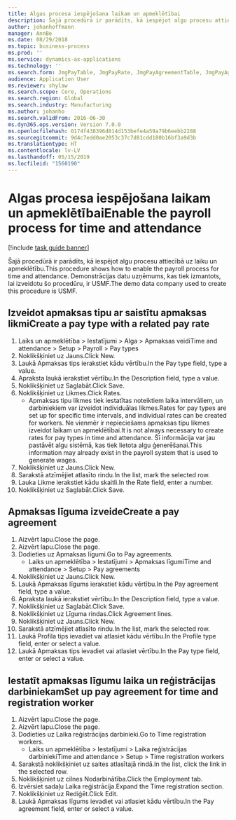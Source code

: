 ```yaml
---
title: Algas procesa iespējošana laikam un apmeklētībai
description: Šajā procedūrā ir parādīts, kā iespējot algu procesu attiecībā uz laiku un apmeklētību.
author: johanhoffmann
manager: AnnBe
ms.date: 08/29/2018
ms.topic: business-process
ms.prod: ''
ms.service: dynamics-ax-applications
ms.technology: ''
ms.search.form: JmgPayTable, JmgPayRate, JmgPayAgreementTable, JmgPayAgreementLine, HcmWorker
audience: Application User
ms.reviewer: shylaw
ms.search.scope: Core, Operations
ms.search.region: Global
ms.search.industry: Manufacturing
ms.author: johanho
ms.search.validFrom: 2016-06-30
ms.dyn365.ops.version: Version 7.0.0
ms.openlocfilehash: 0174f438396d814d153befe4a59a79b6eebb2288
ms.sourcegitcommit: 9d4c7edd0ae2053c37c7d81cdd180b16bf3a9d3b
ms.translationtype: HT
ms.contentlocale: lv-LV
ms.lasthandoff: 05/15/2019
ms.locfileid: "1560190"
---
```

# <a name="enable-the-payroll-process-for-time-and-attendance"></a><span data-ttu-id="24bbc-103">Algas procesa iespējošana laikam un apmeklētībai</span><span class="sxs-lookup"><span data-stu-id="24bbc-103">Enable the payroll process for time and attendance</span></span>

[!include [task guide banner](../../includes/task-guide-banner.md)]

<span data-ttu-id="24bbc-104">Šajā procedūrā ir parādīts, kā iespējot algu procesu attiecībā uz laiku un apmeklētību.</span><span class="sxs-lookup"><span data-stu-id="24bbc-104">This procedure shows how to enable the payroll process for time and attendance.</span></span> <span data-ttu-id="24bbc-105">Demonstrācijas datu uzņēmums, kas tiek izmantots, lai izveidotu šo procedūru, ir USMF.</span><span class="sxs-lookup"><span data-stu-id="24bbc-105">The demo data company used to create this procedure is USMF.</span></span>


## <a name="create-a-pay-type-with-a-related-pay-rate"></a><span data-ttu-id="24bbc-106">Izveidot apmaksas tipu ar saistītu apmaksas likmi</span><span class="sxs-lookup"><span data-stu-id="24bbc-106">Create a pay type with a related pay rate</span></span>
1. <span data-ttu-id="24bbc-107">Laiks un apmeklētība > Iestatījumi > Alga > Apmaksas veidi</span><span class="sxs-lookup"><span data-stu-id="24bbc-107">Time and attendance > Setup > Payroll > Pay types</span></span>
2. <span data-ttu-id="24bbc-108">Noklikšķiniet uz Jauns.</span><span class="sxs-lookup"><span data-stu-id="24bbc-108">Click New.</span></span>
3. <span data-ttu-id="24bbc-109">Laukā Apmaksas tips ierakstiet kādu vērtību.</span><span class="sxs-lookup"><span data-stu-id="24bbc-109">In the Pay type field, type a value.</span></span>
4. <span data-ttu-id="24bbc-110">Apraksta laukā ierakstiet vērtību.</span><span class="sxs-lookup"><span data-stu-id="24bbc-110">In the Description field, type a value.</span></span>
5. <span data-ttu-id="24bbc-111">Noklikšķiniet uz Saglabāt.</span><span class="sxs-lookup"><span data-stu-id="24bbc-111">Click Save.</span></span>
6. <span data-ttu-id="24bbc-112">Noklikšķiniet uz Likmes.</span><span class="sxs-lookup"><span data-stu-id="24bbc-112">Click Rates.</span></span>
    * <span data-ttu-id="24bbc-113">Apmaksas tipu likmes tiek iestatītas noteiktiem laika intervāliem, un darbiniekiem var izveidot individuālas likmes.</span><span class="sxs-lookup"><span data-stu-id="24bbc-113">Rates for pay types are set up for specific time intervals, and individual rates can be created for workers.</span></span> <span data-ttu-id="24bbc-114">Ne vienmēr ir nepieciešams apmaksas tipu likmes izveidot laikam un apmeklētībai.</span><span class="sxs-lookup"><span data-stu-id="24bbc-114">It is not always necessary to create rates for pay types in time and attendance.</span></span> <span data-ttu-id="24bbc-115">Šī informācija var jau pastāvēt algu sistēmā, kas tiek lietota algu ģenerēšanai.</span><span class="sxs-lookup"><span data-stu-id="24bbc-115">This information may already exist in the payroll system that is used to generate wages.</span></span>  
7. <span data-ttu-id="24bbc-116">Noklikšķiniet uz Jauns.</span><span class="sxs-lookup"><span data-stu-id="24bbc-116">Click New.</span></span>
8. <span data-ttu-id="24bbc-117">Sarakstā atzīmējiet atlasīto rindu.</span><span class="sxs-lookup"><span data-stu-id="24bbc-117">In the list, mark the selected row.</span></span>
9. <span data-ttu-id="24bbc-118">Lauka Likme ierakstiet kādu skaitli.</span><span class="sxs-lookup"><span data-stu-id="24bbc-118">In the Rate field, enter a number.</span></span>
10. <span data-ttu-id="24bbc-119">Noklikšķiniet uz Saglabāt.</span><span class="sxs-lookup"><span data-stu-id="24bbc-119">Click Save.</span></span>

## <a name="create-a-pay-agreement"></a><span data-ttu-id="24bbc-120">Apmaksas līguma izveide</span><span class="sxs-lookup"><span data-stu-id="24bbc-120">Create a pay agreement</span></span>
1. <span data-ttu-id="24bbc-121">Aizvērt lapu.</span><span class="sxs-lookup"><span data-stu-id="24bbc-121">Close the page.</span></span>
2. <span data-ttu-id="24bbc-122">Aizvērt lapu.</span><span class="sxs-lookup"><span data-stu-id="24bbc-122">Close the page.</span></span>
3. <span data-ttu-id="24bbc-123">Dodieties uz Apmaksas līgumi.</span><span class="sxs-lookup"><span data-stu-id="24bbc-123">Go to Pay agreements.</span></span>
    * <span data-ttu-id="24bbc-124">Laiks un apmeklētība > Iestatījumi > Apmaksas līgumi</span><span class="sxs-lookup"><span data-stu-id="24bbc-124">Time and attendance > Setup > Pay agreements</span></span>  
4. <span data-ttu-id="24bbc-125">Noklikšķiniet uz Jauns.</span><span class="sxs-lookup"><span data-stu-id="24bbc-125">Click New.</span></span>
5. <span data-ttu-id="24bbc-126">Laukā Apmaksas līgums ierakstiet kādu vērtību.</span><span class="sxs-lookup"><span data-stu-id="24bbc-126">In the Pay agreement field, type a value.</span></span>
6. <span data-ttu-id="24bbc-127">Apraksta laukā ierakstiet vērtību.</span><span class="sxs-lookup"><span data-stu-id="24bbc-127">In the Description field, type a value.</span></span>
7. <span data-ttu-id="24bbc-128">Noklikšķiniet uz Saglabāt.</span><span class="sxs-lookup"><span data-stu-id="24bbc-128">Click Save.</span></span>
8. <span data-ttu-id="24bbc-129">Noklikšķiniet uz Līguma rindas.</span><span class="sxs-lookup"><span data-stu-id="24bbc-129">Click Agreement lines.</span></span>
9. <span data-ttu-id="24bbc-130">Noklikšķiniet uz Jauns.</span><span class="sxs-lookup"><span data-stu-id="24bbc-130">Click New.</span></span>
10. <span data-ttu-id="24bbc-131">Sarakstā atzīmējiet atlasīto rindu.</span><span class="sxs-lookup"><span data-stu-id="24bbc-131">In the list, mark the selected row.</span></span>
11. <span data-ttu-id="24bbc-132">Laukā Profila tips ievadiet vai atlasiet kādu vērtību.</span><span class="sxs-lookup"><span data-stu-id="24bbc-132">In the Profile type field, enter or select a value.</span></span>
12. <span data-ttu-id="24bbc-133">Laukā Apmaksas tips ievadiet vai atlasiet vērtību.</span><span class="sxs-lookup"><span data-stu-id="24bbc-133">In the Pay type field, enter or select a value.</span></span>

## <a name="set-up-pay-agreement-for-time-and-registration-worker"></a><span data-ttu-id="24bbc-134">Iestatīt apmaksas līgumu laika un reģistrācijas darbiniekam</span><span class="sxs-lookup"><span data-stu-id="24bbc-134">Set up pay agreement for time and registration worker</span></span>
1. <span data-ttu-id="24bbc-135">Aizvērt lapu.</span><span class="sxs-lookup"><span data-stu-id="24bbc-135">Close the page.</span></span>
2. <span data-ttu-id="24bbc-136">Aizvērt lapu.</span><span class="sxs-lookup"><span data-stu-id="24bbc-136">Close the page.</span></span>
3. <span data-ttu-id="24bbc-137">Dodieties uz Laika reģistrācijas darbinieki.</span><span class="sxs-lookup"><span data-stu-id="24bbc-137">Go to Time registration workers.</span></span>
    * <span data-ttu-id="24bbc-138">Laiks un apmeklētība > Iestatījumi > Laika reģistrācijas darbinieki</span><span class="sxs-lookup"><span data-stu-id="24bbc-138">Time and attendance > Setup > Time registration workers</span></span>  
4. <span data-ttu-id="24bbc-139">Sarakstā noklikšķiniet uz saites atlasītajā rindā.</span><span class="sxs-lookup"><span data-stu-id="24bbc-139">In the list, click the link in the selected row.</span></span>
5. <span data-ttu-id="24bbc-140">Noklikšķiniet uz cilnes Nodarbinātība.</span><span class="sxs-lookup"><span data-stu-id="24bbc-140">Click the Employment tab.</span></span>
6. <span data-ttu-id="24bbc-141">Izvērsiet sadaļu Laika reģistrācija.</span><span class="sxs-lookup"><span data-stu-id="24bbc-141">Expand the Time registration section.</span></span>
7. <span data-ttu-id="24bbc-142">Noklikšķiniet uz Rediģēt.</span><span class="sxs-lookup"><span data-stu-id="24bbc-142">Click Edit.</span></span>
8. <span data-ttu-id="24bbc-143">Laukā Apmaksas līgums ievadiet vai atlasiet kādu vērtību.</span><span class="sxs-lookup"><span data-stu-id="24bbc-143">In the Pay agreement field, enter or select a value.</span></span>

